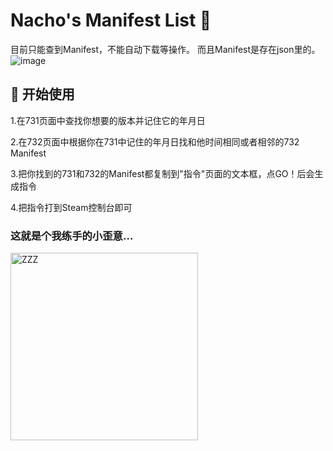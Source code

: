 # Nacho's Manifest List 🚀

目前只能查到Manifest，不能自动下载等操作。
而且Manifest是存在json里的。
![image](https://github.com/NachoNeko422/NachoNekoImage/blob/main/1728104430727.png)
## 🎯 开始使用

1.在731页面中查找你想要的版本并记住它的年月日

2.在732页面中根据你在731中记住的年月日找和他时间相同或者相邻的732 Manifest

3.把你找到的731和732的Manifest都复制到"指令"页面的文本框，点GO！后会生成指令

4.把指令打到Steam控制台即可

### 这就是个我练手的小歪意...

<img src="https://github.com/NachoNeko422/NachoNekoImage/blob/main/1728104358091.png" width = "300" height = "300" alt="ZZZ">

